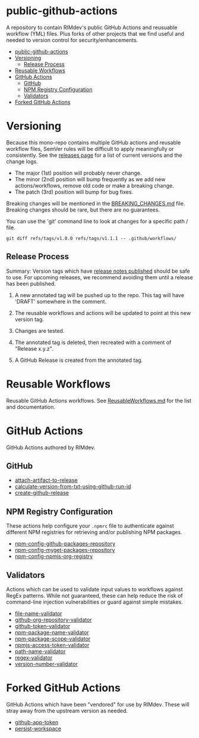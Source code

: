 # public-github-actions

A repository to contain RIMdev's public GitHub Actions and reusuable workflow (YML) files.  Plus forks of other projects that we find useful and needed to version control for security/enhancements.

- [public-github-actions](#public-github-actions)
- [Versioning](#versioning)
  - [Release Process](#release-process)
- [Reusable Workflows](#reusable-workflows)
- [GitHub Actions](#github-actions)
  - [GitHub](#github)
  - [NPM Registry Configuration](#npm-registry-configuration)
  - [Validators](#validators)
- [Forked GitHub Actions](#forked-github-actions)

# Versioning

Because this mono-repo contains multiple GitHub actions and reusable workflow files, SemVer rules will be difficult to apply meaningfully or consistently.  See the [releases page](https://github.com/ritterim/public-github-actions/releases) for a list of current versions and the change logs.

- The major (1st) position will probably never change.
- The minor (2nd) position will bump frequently as we add new actions/workflows, remove old code or make a breaking change.
- The patch (3rd) position will bump for bug fixes.

Breaking changes will be mentioned in the [BREAKING_CHANGES.md](BREAKING_CHANGES.md) file.  Breaking changes should be rare, but there are no guarantees.

You can use the 'git' command line to look at changes for a specific path / file.

    git diff refs/tags/v1.0.0 refs/tags/v1.1.1 -- .github/workflows/

## Release Process

Summary: Version tags which have [release notes published](https://github.com/ritterim/public-github-actions/releases) should be safe to use.  For upcoming releases, we recommend avoiding them until a release has been published.

1. A new annotated tag will be pushed up to the repo.  This tag will have 'DRAFT' somewhere in the comment.

2. The reusable workflows and actions will be updated to point at this new version tag.

3. Changes are tested.

4. The annotated tag is deleted, then recreated with a comment of "Release x.y.z".

5. A GitHub Release is created from the annotated tag.

# Reusable Workflows

Reusable GitHub Actions workflows. See [ReusableWorkflows.md](ReusableWorkflows.md) for the list and documentation.

# GitHub Actions

GitHub Actions authored by RIMdev.

## GitHub

- [attach-artifact-to-release](actions/attach-artifact-to-release/)
- [calculate-version-from-txt-using-github-run-id](actions/calculate-version-from-txt-using-github-run-id/)
- [create-github-release](actions/create-github-release/)

## NPM Registry Configuration

These actions help configure your `.npmrc` file to authenticate against different NPM registries for retrieving and/or publishing NPM packages.

- [npm-config-github-packages-repository](actions/npm-config-github-packages-repository/)
- [npm-config-myget-packages-repository](actions/npm-config-myget-packages-repository/)
- [npm-config-npmjs-org-registry](actions/npm-config-npmjs-org-registry)

## Validators

Actions which can be used to validate input values to workflows against RegEx patterns.  While not guaranteed, these can help reduce the risk of command-line injection vulnerabilities or guard against simple mistakes.

- [file-name-validator](actions/file-name-validator/)
- [github-org-repository-validator](actions/github-org-repository-validator/)
- [github-token-validator](actions/github-token-validator/)
- [npm-package-name-validator](actions/npm-package-name-validator/)
- [npm-package-scope-validator](actions/npm-package-scope-validator/)
- [npmjs-access-token-validator](actions/npmjs-access-token-validator/)
- [path-name-validator](actions/path-name-validator/)
- [regex-validator](actions/regex-validator/)
- [version-number-validator](actions/version-number-validator/)

# Forked GitHub Actions

GitHub Actions which have been "vendored" for use by RIMdev.  These will stray away from the upstream version as needed.

- [github-app-token](forks/github-app-token/)
- [persist-workspace](forks/persist-workspace/)

